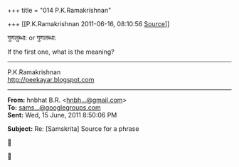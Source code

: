 +++
title = "014 P.K.Ramakrishnan"

+++
[[P.K.Ramakrishnan	2011-06-16, 08:10:56 [Source](https://groups.google.com/g/samskrita/c/hJtFHi0nwlI)]]



गुणलुब्धा: or गुणलब्धा:

If the first one, what is the meaning?



-----------------------------------  
P.K.Ramakrishnan  
<http://peekayar.blogspot.com>

  

  

------------------------------------------------------------------------

**From:** hnbhat B.R. \<[hnbh...@gmail.com]()\>  
**To:** [sams...@googlegroups.com]()  
**Sent:** Wed, 15 June, 2011 8:50:06 PM

  
**Subject:** Re: \[Samskrita\] Source for a phrase  





